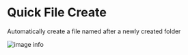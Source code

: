 # Quick File Create


Automatically create a file named after a newly created folder


![image info](https://firebasestorage.googleapis.com/v0/b/useweb-lib.appspot.com/o/devtools%2Fplugins%2Fvscode%2Fquick-file-create%2Fdemo.gif?alt=media&token=1981496f-7636-489b-ac30-d4fbaffdc0b0)

